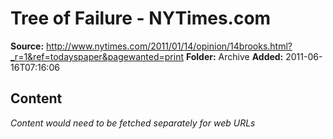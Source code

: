 # Tree of Failure - NYTimes.com

**Source:** http://www.nytimes.com/2011/01/14/opinion/14brooks.html?_r=1&ref=todayspaper&pagewanted=print
**Folder:** Archive
**Added:** 2011-06-16T07:16:06




## Content
*Content would need to be fetched separately for web URLs*
